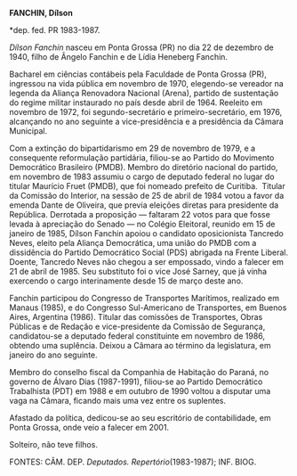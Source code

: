 **FANCHIN, Dílson**

\*dep. fed. PR 1983-1987.

*Dílson Fanchin* nasceu em Ponta Grossa (PR) no dia 22 de dezembro de
1940, filho de Ângelo Fanchin e de Lídia Heneberg Fanchin.

Bacharel em ciências contábeis pela Faculdade de Ponta Grossa (PR),
ingressou na vida pública em novembro de 1970, elegendo-se vereador na
legenda da Aliança Renovadora Nacional (Arena), partido de sustentação
do regime militar instaurado no país desde abril de 1964. Reeleito em
novembro de 1972, foi segundo-secretário e primeiro-secretário, em 1976,
alcançando no ano seguinte a vice-presidência e a presidência da Câmara
Municipal.

Com a extinção do bipartidarismo em 29 de novembro de 1979, e a
consequente reformulação partidária, filiou-se ao Partido do Movimento
Democrático Brasileiro (PMDB). Membro do diretório nacional do partido,
em novembro de 1983 assumiu o cargo de deputado federal no lugar do
titular Maurício Fruet (PMDB), que foi nomeado prefeito de Curitiba.
 Titular da Comissão do Interior, na sessão de 25 de abril de 1984 votou
a favor da emenda Dante de Oliveira, que previa eleições diretas para
presidente da República. Derrotada a proposição — faltaram 22 votos para
que fosse levada à apreciação do Senado — no Colégio Eleitoral, reunido
em 15 de janeiro de 1985, Dílson Fanchin apoiou o candidato
oposicionista Tancredo Neves, eleito pela Aliança Democrática, uma união
do PMDB com a dissidência do Partido Democrático Social (PDS) abrigada
na Frente Liberal. Doente, Tancredo Neves não chegou a ser empossado,
vindo a falecer em 21 de abril de 1985. Seu substituto foi o vice José
Sarney, que já vinha exercendo o cargo interinamente desde 15 de março
deste ano.

Fanchin participou do Congresso de Transportes Marítimos, realizado em
Manaus (1985), e do Congresso Sul-Americano de Transportes, em Buenos
Aires, Argentina (1986). Titular das comissões de Transportes, Obras
Públicas e de Redação e vice-presidente da Comissão de Segurança,
candidatou-se a deputado federal constituinte em novembro de 1986,
obtendo uma suplência. Deixou a Câmara ao término da legislatura, em
janeiro do ano seguinte.

Membro do conselho fiscal da Companhia de Habitação do Paraná, no
governo de Álvaro Dias (1987-1991), filiou-se ao Partido Democrático
Trabalhista (PDT) em 1988 e em outubro de 1990 voltou a disputar uma
vaga na Câmara, ficando mais uma vez entre os suplentes.

Afastado da política, dedicou-se ao seu escritório de contabilidade, em
Ponta Grossa, onde veio a falecer em 2001.

Solteiro, não teve filhos.

FONTES: CÂM. DEP. *Deputados. Repertório*(1983-1987); INF. BIOG.
